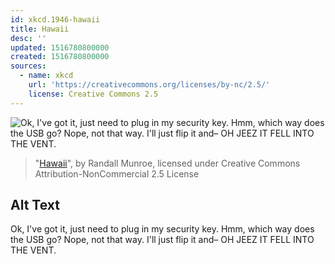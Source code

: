 ```yaml
---
id: xkcd.1946-hawaii
title: Hawaii
desc: ''
updated: 1516780800000
created: 1516780800000
sources:
  - name: xkcd
    url: 'https://creativecommons.org/licenses/by-nc/2.5/'
    license: Creative Commons 2.5
---
```

![Ok, I've got it, just need to plug in my security key. Hmm, which way does the USB go? Nope, not that way. I'll just flip it and– OH JEEZ IT FELL INTO THE VENT.](https://imgs.xkcd.com/comics/hawaii.png)
> "[Hawaii](https://xkcd.com/1946/)", by Randall Munroe, licensed under Creative Commons Attribution-NonCommercial 2.5 License

## Alt Text
Ok, I've got it, just need to plug in my security key. Hmm, which way does the USB go? Nope, not that way. I'll just flip it and– OH JEEZ IT FELL INTO THE VENT.
